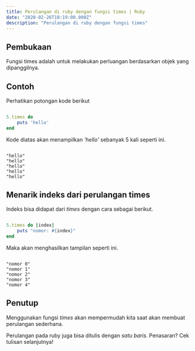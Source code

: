 ```yaml
---
title: Perulangan di ruby dengan fungsi times | Ruby
date: "2020-02-26T10:19:00.000Z"
description: "Perulangan di ruby dengan fungsi times"
---
```


## Pembukaan

Fungsi times adalah untuk melakukan perluangan berdasarkan objek yang dipanggilnya.

## Contoh

Perhatikan potongan kode berikut

```ruby

5.times do
    puts 'hello'
end

```

Kode diatas akan menampilkan *'hello'* sebanyak 5 kali seperti ini.

```text

"hello"
"hello"
"hello"
"hello"
"hello"

```

## Menarik indeks dari perulangan times

Indeks bisa didapat dari _times_ dengan cara sebagai berikut.

```ruby

5.times do |index|
    puts "nomor: #{index}"
end

```

Maka akan menghasilkan tampilan seperti ini.

```text

"nomor 0"
"nomor 1"
"nomor 2"
"nomor 3"
"nomor 4"

```

## Penutup

Menggunakan fungsi *times* akan mempermudah kita saat akan membuat perulangan sederhana.

Perulangan pada ruby juga bisa ditulis dengan _satu baris_. Penasaran? Cek tulisan selanjutnya!
<!-- TODO: cek ruby loop one line -->
